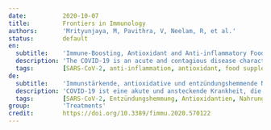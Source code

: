 ```yaml
---
date:          2020-10-07
title:         Frontiers in Immunology
authors:       'Mrityunjaya, M, Pavithra, V, Neelam, R, et al.'
status:        default
en:
  subtitle:    'Immune-Boosting, Antioxidant and Anti-inflammatory Food Supplements Targeting Pathogenesis of COVID-19'
  description: 'The COVID-19 is an acute and contagious disease characterized by pneumonia and ARDS. The disease is caused by SARS-CoV-2, which belongs to the family of Coronaviridae along with MERS-CoV and SARS-CoV-1. The virus has the positive-sense RNA as its genome encoding for ~26 proteins that work together for the virus survival, replication, and spread in the host. The virus gets transmitted through the contact of aerosol droplets from infected persons. The pathogenesis of COVID-19 is highly complex and involves suppression of host antiviral and innate immune response, induction of oxidative stress followed by hyper inflammation described as the "cytokine storm," causing the acute lung injury, tissue fibrosis, and pneumonia. Currently, several vaccines and drugs are being evaluated for their efficacy, safety, and for determination of doses for COVID-19 and this requires considerable time for their validation. Therefore, exploring the repurposing of natural compounds may provide alternatives against COVID-19. Several nutraceuticals have a proven ability of immune-boosting, antiviral, antioxidant, anti-inflammatory effects. These include Zn, vitamin D, vitamin C, curcumin, cinnamaldehyde, probiotics, selenium, lactoferrin, quercetin, etc. Grouping some of these phytonutrients in the right combination in the form of a food supplement may help to boost the immune system, prevent virus spread, preclude the disease progression to severe stage, and further suppress the hyper inflammation providing both prophylactic and therapeutic support against COVID-19.'
  tags:        [SARS-CoV-2, anti-inflammation, antioxidant, food supplements, immune-boosting, pathogenesis]
de:
  subtitle:    'Immunstärkende, antioxidative und entzündungshemmende Nahrungsergänzungsmittel für die Pathogenese von COVID-19'
  description: 'COVID-19 ist eine akute und ansteckende Krankheit, die durch Lungenentzündung und ARDS gekennzeichnet ist. Die Krankheit wird durch SARS-CoV-2 verursacht, das zusammen mit MERS-CoV und SARS-CoV-1 zur Familie der Coronaviridae gehört. Das Virus hat eine Positiv-Sinn-RNA als Genom, die für ~26 Proteine kodiert, die für das Überleben, die Replikation und die Verbreitung des Virus im Wirt zusammenarbeiten. Das Virus wird durch den Kontakt von Aerosoltröpfchen infizierter Personen übertragen. Die Pathogenese von COVID-19 ist äußerst komplex und umfasst die Unterdrückung der antiviralen und angeborenen Immunantwort des Wirts, die Induktion von oxidativem Stress, gefolgt von einer Hyperentzündung, die als "Zytokinsturm" bezeichnet wird und akute Lungenschäden, Gewebefibrose und Lungenentzündung verursacht. Derzeit werden mehrere Impfstoffe und Arzneimittel auf ihre Wirksamkeit und Sicherheit sowie auf die Bestimmung der Dosierung für COVID-19 geprüft, was viel Zeit für ihre Validierung erfordert. Daher könnte die Erforschung der Wiederverwendung von Naturstoffen Alternativen gegen COVID-19 bieten. Mehrere Nutrazeutika haben nachweislich eine immunstärkende, antivirale, antioxidative und entzündungshemmende Wirkung. Dazu gehören Zn, Vitamin D, Vitamin C, Curcumin, Zimtaldehyd, Probiotika, Selen, Lactoferrin, Quercetin usw. Die Zusammenstellung einiger dieser Phytonährstoffe in der richtigen Kombination in Form eines Nahrungsergänzungsmittels kann dazu beitragen, das Immunsystem zu stärken, die Ausbreitung des Virus zu verhindern, das Fortschreiten der Krankheit in ein schweres Stadium auszuschließen und die Hyperentzündung weiter zu unterdrücken, was sowohl eine prophylaktische als auch eine therapeutische Unterstützung gegen COVID-19 darstellt.' 
  tags:        [SARS-CoV-2, Entzündungshemmung, Antioxidantien, Nahrungsergänzungsmittel, Immunstärkung, Pathogenese]
group:         'Treatments'
credit:        https://doi.org/10.3389/fimmu.2020.570122
---
```

